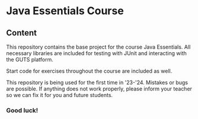 # Java Essentials Course

## Content
This repository contains the base project for the course Java Essentials.
All necessary libraries are included for testing with JUnit and interacting with the GUTS platform.

Start code for exercises throughout the course are included as well.

This repository is being used for the first time in '23-'24. Mistakes or bugs are possible.
If anything does not work properly, please inform your teacher so we can fix it for you and future students.

### Good luck!
